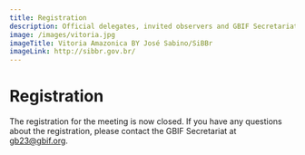 ```yaml
---
title: Registration
description: Official delegates, invited observers and GBIF Secretariat staff must register in advance to attend GB23.
image: /images/vitoria.jpg
imageTitle: Vitoria Amazonica BY José Sabino/SiBBr
imageLink: http://sibbr.gov.br/
---
```

# Registration

The registration for the meeting is now closed. If you have any questions about the registration,  please contact the GBIF Secretariat at [gb23@gbif.org](mailto:gb23@gbif.org).





